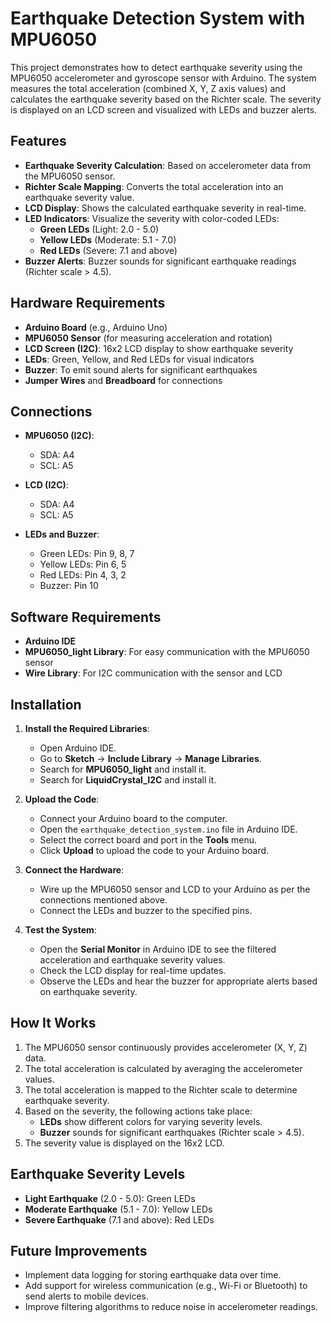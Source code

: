 # Earthquake Detection System with MPU6050

This project demonstrates how to detect earthquake severity using the MPU6050 accelerometer and gyroscope sensor with Arduino. The system measures the total acceleration (combined X, Y, Z axis values) and calculates the earthquake severity based on the Richter scale. The severity is displayed on an LCD screen and visualized with LEDs and buzzer alerts.

## Features

- **Earthquake Severity Calculation**: Based on accelerometer data from the MPU6050 sensor.
- **Richter Scale Mapping**: Converts the total acceleration into an earthquake severity value.
- **LCD Display**: Shows the calculated earthquake severity in real-time.
- **LED Indicators**: Visualize the severity with color-coded LEDs:
  - **Green LEDs** (Light: 2.0 - 5.0)
  - **Yellow LEDs** (Moderate: 5.1 - 7.0)
  - **Red LEDs** (Severe: 7.1 and above)
- **Buzzer Alerts**: Buzzer sounds for significant earthquake readings (Richter scale > 4.5).
  
## Hardware Requirements

- **Arduino Board** (e.g., Arduino Uno)
- **MPU6050 Sensor** (for measuring acceleration and rotation)
- **LCD Screen (I2C)**: 16x2 LCD display to show earthquake severity
- **LEDs**: Green, Yellow, and Red LEDs for visual indicators
- **Buzzer**: To emit sound alerts for significant earthquakes
- **Jumper Wires** and **Breadboard** for connections

## Connections

- **MPU6050 (I2C)**:
  - SDA: A4
  - SCL: A5

- **LCD (I2C)**:
  - SDA: A4
  - SCL: A5

- **LEDs and Buzzer**: 
  - Green LEDs: Pin 9, 8, 7
  - Yellow LEDs: Pin 6, 5
  - Red LEDs: Pin 4, 3, 2
  - Buzzer: Pin 10

## Software Requirements

- **Arduino IDE**
- **MPU6050_light Library**: For easy communication with the MPU6050 sensor
- **Wire Library**: For I2C communication with the sensor and LCD

## Installation

1. **Install the Required Libraries**:
   - Open Arduino IDE.
   - Go to **Sketch** -> **Include Library** -> **Manage Libraries**.
   - Search for **MPU6050_light** and install it.
   - Search for **LiquidCrystal_I2C** and install it.

2. **Upload the Code**:
   - Connect your Arduino board to the computer.
   - Open the `earthquake_detection_system.ino` file in Arduino IDE.
   - Select the correct board and port in the **Tools** menu.
   - Click **Upload** to upload the code to your Arduino board.

3. **Connect the Hardware**:
   - Wire up the MPU6050 sensor and LCD to your Arduino as per the connections mentioned above.
   - Connect the LEDs and buzzer to the specified pins.

4. **Test the System**:
   - Open the **Serial Monitor** in Arduino IDE to see the filtered acceleration and earthquake severity values.
   - Check the LCD display for real-time updates.
   - Observe the LEDs and hear the buzzer for appropriate alerts based on earthquake severity.

## How It Works

1. The MPU6050 sensor continuously provides accelerometer (X, Y, Z) data.
2. The total acceleration is calculated by averaging the accelerometer values.
3. The total acceleration is mapped to the Richter scale to determine earthquake severity.
4. Based on the severity, the following actions take place:
   - **LEDs** show different colors for varying severity levels.
   - **Buzzer** sounds for significant earthquakes (Richter scale > 4.5).
5. The severity value is displayed on the 16x2 LCD.

## Earthquake Severity Levels

- **Light Earthquake** (2.0 - 5.0): Green LEDs
- **Moderate Earthquake** (5.1 - 7.0): Yellow LEDs
- **Severe Earthquake** (7.1 and above): Red LEDs

## Future Improvements

- Implement data logging for storing earthquake data over time.
- Add support for wireless communication (e.g., Wi-Fi or Bluetooth) to send alerts to mobile devices.
- Improve filtering algorithms to reduce noise in accelerometer readings.

